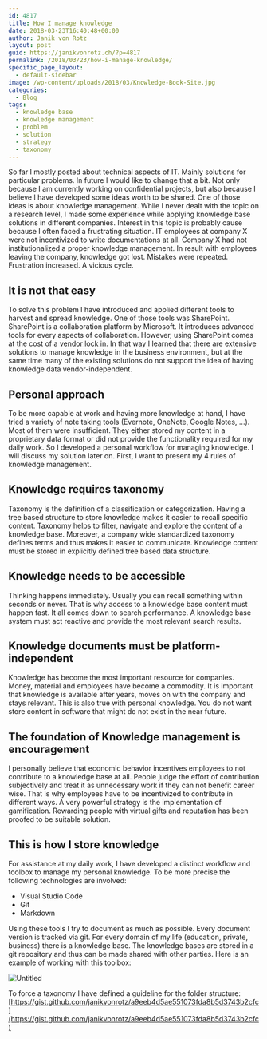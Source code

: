 ```yaml
---
id: 4817
title: How I manage knowledge
date: 2018-03-23T16:40:48+00:00
author: Janik von Rotz
layout: post
guid: https://janikvonrotz.ch/?p=4817
permalink: /2018/03/23/how-i-manage-knowledge/
specific_page_layout:
  - default-sidebar
image: /wp-content/uploads/2018/03/Knowledge-Book-Site.jpg
categories:
  - Blog
tags:
  - knowledge base
  - knowledge management
  - problem
  - solution
  - strategy
  - taxonomy
---
```

So far I mostly posted about technical aspects of IT. Mainly solutions for particular problems. In future I would like to change that a bit. Not only because I am currently working on confidential projects, but also because I believe I have developed some ideas worth to be shared. 
One of those ideas is about knowledge management. While I never dealt with the topic on a research level, I made some experience while applying knowledge base solutions in different companies. Interest in this topic is probably cause because I often faced a frustrating situation.
IT employees at company X were not incentivized to write documentations at all. Company X had not institutionalized a proper knowledge management. In result with employees leaving the company, knowledge got lost. Mistakes were repeated. Frustration increased. A vicious cycle.
<!--more-->

## It is not that easy

To solve this problem I have introduced and applied different tools to harvest and spread knowledge. One of those tools was SharePoint. SharePoint is a collaboration platform by Microsoft. It introduces advanced tools for every aspects of collaboration. However, using SharePoint comes at the cost of a [vendor lock in](https://ben.balter.com/2012/05/10/free-yourself-from-the-tyranny-of-sharepoint/). In that way I learned that there are extensive solutions to manage knowledge in the business environment, but at the same time many of the existing solutions do not support the idea of having knowledge data vendor-independent.

## Personal approach

To be more capable at work and having more knowledge at hand, I have tried a variety of note taking tools (Evernote, OneNote, Google Notes, ...).
Most of them were insufficient. They either stored my content in a proprietary data format or did not provide the functionality required for my daily work.
So I developed a personal workflow for managing knowledge. I will discuss my solution later on. First, I want to present my 4 rules of knowledge management.

## Knowledge requires taxonomy

Taxonomy is the definition of a classification or categorization. Having a tree based structure to store knowledge makes it easier to recall specific content. Taxonomy helps to filter, navigate and explore the content of a knowledge base. Moreover, a company wide standardized taxonomy defines terms and thus makes it easier to communicate. Knowledge content must be stored in explicitly defined tree based data structure.

## Knowledge needs to be accessible

Thinking happens immediately. Usually you can recall something within seconds or never. That is why access to a knowledge base content must happen fast. It all comes down to search performance. A knowledge base system must act reactive and provide the most relevant search results.

## Knowledge documents must be platform-independent

Knowledge has become the most important resource for companies. Money, material and employees have become a commodity. It is important that knowledge is available after years, moves on with the company and stays relevant. This is also true with personal knowledge. You do not want store content in software that might do not exist in the near future.

## The foundation of Knowledge management is encouragement

I personally believe that economic behavior incentives employees to not contribute to a knowledge base at all. People judge the effort of contribution subjectively and treat it as unnecessary work if they can not benefit career wise. That is why employees have to be incentivized to contribute in different ways. A very powerful strategy is the implementation of gamification. Rewarding people with virtual gifts and reputation has been proofed to be suitable solution.

## This is how I store knowledge

For assistance at my daily work, I have developed a distinct workflow and toolbox to manage my personal knowledge. To be more precise the following technologies are involved:

* Visual Studio Code
* Git
* Markdown

Using these tools I try to document as much as possible. Every document version is tracked via git. For every domain of my life (education, private, business) there is a knowledge base. The knowledge bases are stored in a git repository and thus can be made shared with other parties. Here is an example of working with this toolbox:

![Untitled](https://janikvonrotz.ch/wp-content/uploads/2018/03/Knowledge-Base-Visual-Studio-Code.gif)

To force a taxonomy I have defined a guideline for the folder structure: [https://gist.github.com/janikvonrotz/a9eeb4d5ae551073fda8b5d3743b2cfc](https://gist.github.com/janikvonrotz/a9eeb4d5ae551073fda8b5d3743b2cfc)

